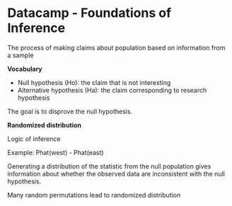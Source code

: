 # Datacamp - Foundations of Inference

The process of making claims about  population based on information from a sample

**Vocabulary**

- Null hypothesis (Ho): the claim that is not interesting
- Alternative hypothesis (Ha): the claim corresponding to research hypothesis

The goal is to disprove the null hypothesis.

**Randomized distribution**

Logic of inference

Example:
Phat(west) - Phat(east)

Generating a distribution of the statistic from the null population gives information about whether the observed data are inconsistent with the null hypothesis.

Many random permutations lead to randomized distribution
